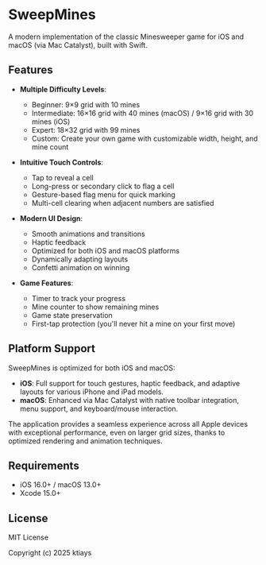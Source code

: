# SweepMines

A modern implementation of the classic Minesweeper game for iOS and macOS (via Mac Catalyst), built with Swift.

## Features

- **Multiple Difficulty Levels**:

  - Beginner: 9×9 grid with 10 mines
  - Intermediate: 16×16 grid with 40 mines (macOS) / 9×16 grid with 30 mines (iOS)
  - Expert: 18×32 grid with 99 mines
  - Custom: Create your own game with customizable width, height, and mine count

- **Intuitive Touch Controls**:

  - Tap to reveal a cell
  - Long-press or secondary click to flag a cell
  - Gesture-based flag menu for quick marking
  - Multi-cell clearing when adjacent numbers are satisfied

- **Modern UI Design**:

  - Smooth animations and transitions
  - Haptic feedback
  - Optimized for both iOS and macOS platforms
  - Dynamically adapting layouts
  - Confetti animation on winning

- **Game Features**:
  - Timer to track your progress
  - Mine counter to show remaining mines
  - Game state preservation
  - First-tap protection (you'll never hit a mine on your first move)

## Platform Support

SweepMines is optimized for both iOS and macOS:

- **iOS**: Full support for touch gestures, haptic feedback, and adaptive layouts for various iPhone and iPad models.
- **macOS**: Enhanced via Mac Catalyst with native toolbar integration, menu support, and keyboard/mouse interaction.

The application provides a seamless experience across all Apple devices with exceptional performance, even on larger grid sizes, thanks to optimized rendering and animation techniques.

## Requirements

- iOS 16.0+ / macOS 13.0+
- Xcode 15.0+

## License

MIT License

Copyright (c) 2025 ktiays

